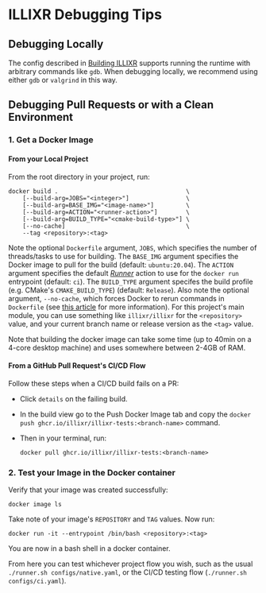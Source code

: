 # ILLIXR Debugging Tips


## Debugging Locally
The config described in [Building ILLIXR][10] supports running the runtime with
    arbitrary commands like `gdb`.
When debugging locally, we recommend using either `gdb` or `valgrind` in this way.

## Debugging Pull Requests or with a Clean Environment
### 1. Get a Docker Image
#### From your Local Project
From the root directory in your project, run:

<!--- language: lang-shell -->
    docker build .                                    \
        [--build-arg=JOBS="<integer>"]                \
        [--build-arg=BASE_IMG="<image-name>"]         \
        [--build-arg=ACTION="<runner-action>"]        \
        [--build-arg=BUILD_TYPE="<cmake-build-type>"] \
        [--no-cache]                                  \
        --tag <repository>:<tag>

Note the optional `Dockerfile` argument, `JOBS`, which specifies the number of
    threads/tasks to use for building.
The `BASE_IMG` argument specifies the Docker image to pull for
    the build (default: `ubuntu:20.04`).
The `ACTION` argument specifies the default [_Runner_][11] action to use for
    the `docker run` entrypoint (default: `ci`).
The `BUILD_TYPE` argument specifes the build profile (e.g. CMake's `CMAKE_BUILD_TYPE`)
    (default: `Release`).
Also note the optional argument, `--no-cache`, which forces Docker to rerun commands in `Dockerfile`
    (see [this article][1] for more information).
For this project's main module, you can use something like `illixr/illixr` for the `<repository>` value,
    and your current branch name or release version as the `<tag>` value.

Note that building the docker image can take some time (up to 40min on a 4-core desktop machine)
    and uses somewhere between 2-4GB of RAM.

#### From a GitHub Pull Request's CI/CD Flow
Follow these steps when a CI/CD build fails on a PR:

-   Click `details` on the failing build.

-   In the build view go to the Push Docker Image tab and copy
        the `docker push ghcr.io/illixr/illixr-tests:<branch-name>` command.

-   Then in your terminal, run:

    <!--- language: lang-shell -->

        docker pull ghcr.io/illixr/illixr-tests:<branch-name>

### 2. Test your Image in the Docker container
Verify that your image was created successfully:

<!--- language: lang-shell -->
    docker image ls

Take note of your image's `REPOSITORY` and `TAG` values.
Now run:

<!--- language: lang-shell -->
    docker run -it --entrypoint /bin/bash <repository>:<tag>

You are now in a bash shell in a docker container.

From here you can test whichever project flow you wish, such as the usual
    `./runner.sh configs/native.yaml`,
    or the CI/CD testing flow (`./runner.sh configs/ci.yaml`).


[//]: # (- References -)

[1]:    https://www.baeldung.com/linux/docker-build-cache

[//]: # (- Internal -)

[10]:   building_illixr.md
[11]:   glossary.md#runner
